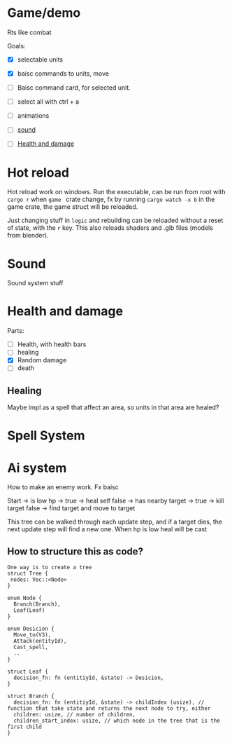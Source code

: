 # Game/demo

Rts like combat



Goals:
* [x] selectable units
* [x] baisc commands to units, move
* [ ] Baisc command card, for selected unit.
* [ ] select all with ctrl + a
* [ ] animations
* [ ] [sound](#sound)
* [ ] [Health and damage](#health)



# Hot reload
Hot reload work on windows. Run the executable, can be run from root with `cargo r` when `game ` crate change, fx by running `cargo watch -x b` in the game crate, the game struct will be reloaded.

Just changing stuff in `logic` and rebuilding can be reloaded without a reset of state, with the `r` key. This also reloads shaders and .glb files (models from blender).


# <a name="sound"></a> Sound

Sound system stuff


# Health and damage <a name="health"></a>
Parts:
* [ ] Health, with health bars
* [ ] healing
* [x] Random damage
* [ ] death

## Healing
Maybe impl as a spell that affect an area, so units in that area are healed?


# Spell System


# Ai system

How to make an enemy work. Fx baisc 

Start ->
  is low hp -> 
    true -> heal self
    false -> 
       has nearby target ->
         true -> kill target
         false -> find target and move to target
         

This tree can be walked through each update step, and if a target dies, the next update step will find a new one.
When hp is low heal will be cast

## How to structure this as code?
```
One way is to create a tree
struct Tree {
 nodes: Vec::<Node> 
}

enum Node {
  Branch(Branch),
  Leaf(Leaf)
}

enum Desicion {
  Move_to(V3),
  Attack(entityId),
  Cast_spell,
  ..
}

struct Leaf {
  decision_fn: fn (entitiyId, &state) -> Desicion,
}

struct Branch {
  decision_fn: fn (entitiyId, &state) -> childIndex (usize), // function that take state and returns the next node to try, either   
  children: usize, // number of children, 
  children_start_index: usize, // which node in the tree that is the first child  
}
```
